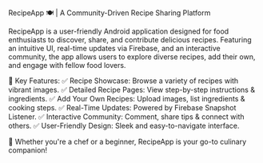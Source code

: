 RecipeApp 🍽️ | A Community-Driven Recipe Sharing Platform

RecipeApp is a user-friendly Android application designed for food enthusiasts to discover, share, and contribute delicious recipes. Featuring an intuitive UI, real-time updates via Firebase, and an interactive community, the app allows users to explore diverse recipes, add their own, and engage with fellow food lovers.

🔹 Key Features:
✅ Recipe Showcase: Browse a variety of recipes with vibrant images.
✅ Detailed Recipe Pages: View step-by-step instructions & ingredients.
✅ Add Your Own Recipes: Upload images, list ingredients & cooking steps.
✅ Real-Time Updates: Powered by Firebase Snapshot Listener.
✅ Interactive Community: Comment, share tips & connect with others.
✅ User-Friendly Design: Sleek and easy-to-navigate interface.

🚀 Whether you're a chef or a beginner, RecipeApp is your go-to culinary companion!

